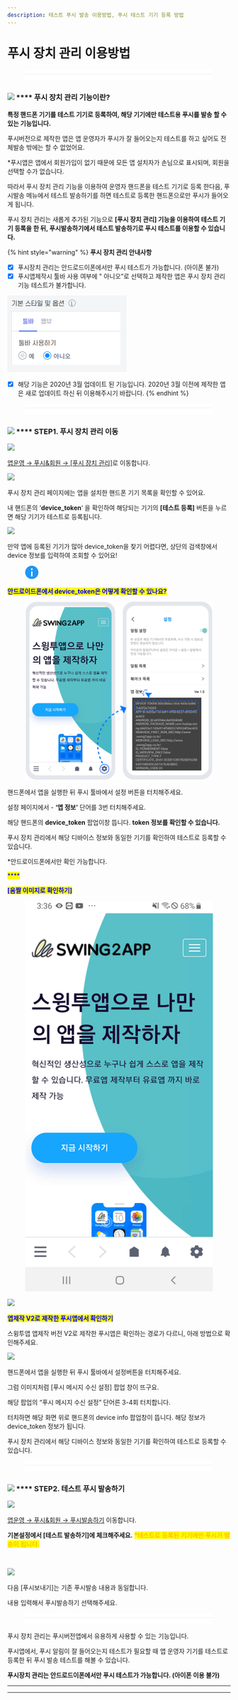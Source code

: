```yaml
---
description: 테스트 푸시 발송 이용방법, 푸시 테스트 기기 등록 방법
---
```


# 푸시 장치 관리 이용방법

<figure><img src="../../../.gitbook/assets/구분선 (2).PNG" alt=""><figcaption></figcaption></figure>

### ![](https://wp.swing2app.co.kr/wp-content/uploads/2018/09/%EB%8B%A8%EB%9D%BD1-1.png) **** 푸시 장치 관리 기능이란?



**특정 핸드폰 기기를 테스트 기기로 등록하여, 해당 기기에만 테스트용 푸시를 발송 할 수 있는 기능입니다.**

푸시버전으로 제작한 앱은 앱 운영자가 푸시가 잘 들어오는지 테스트를 하고 싶어도 전체발송 밖에는 할 수 없었어요.

\*푸시앱은 앱에서 회원가입이 없기 때문에 모든 앱 설치자가 손님으로 표시되며, 회원을 선택할 수가 없습니다.

따라서 푸시 장치 관리 기능을 이용하여 운영자 핸드폰을 테스트 기기로 등록 한다음, 푸시발송 메뉴에서 테스트 발송하기를 하면 테스트로 등록한 핸드폰으로만 푸시가 들어오게 됩니다.

푸시 장치 관리는 새롭게 추가된 기능으로 **\[푸시 장치 관리] 기능을 이용하여 테스트 기기 등록을 한 뒤, 푸시발송하기에서 테스트 발송하기로 푸시 테스트를 이용할 수 있습니다.**

{% hint style="warning" %}
&#x20;  **푸시 장치 관리 안내사항**

* [x] 푸시장치 관리는 안드로드이폰에서만 푸시 테스트가 가능합니다. (아이폰 불가)
* [x] 푸시앱제작시 툴바 사용 여부에 " 아니오”로 선택하고 제작한 앱은 푸시 장치 관리 기능 테스트가 불가합니다.

<img src="../../../.gitbook/assets/툴바미사용.png" alt="" data-size="original">

* [x] 해당 기능은 2020년 3월 업데이트 된 기능입니다. 2020년 3월 이전에 제작한 앱은 새로 업데이트 하신 뒤 이용해주시기 바랍니다.
{% endhint %}

<figure><img src="../../../.gitbook/assets/구분선 (2).PNG" alt=""><figcaption></figcaption></figure>

### ![](https://wp.swing2app.co.kr/wp-content/uploads/2018/09/%EB%8B%A8%EB%9D%BD1-1.png) **** STEP1. 푸시 장치 관리 이동

![](https://wp.swing2app.co.kr/wp-content/uploads/2020/03/%ED%91%B8%EC%8B%9C%EC%9E%A5%EC%B9%98%EA%B4%80%EB%A6%AC2.png)

[앱운영 → 푸시&회원 → \[푸시 장치 관리\]](http://www.swing2app.co.kr/view/push\_device\_management)로 이동합니다.



![](https://wp.swing2app.co.kr/wp-content/uploads/2020/03/%ED%91%B8%EC%8B%9C%EC%9E%A5%EC%B9%98%EA%B4%80%EB%A6%AC3.png)

푸시 장치 관리 페이지에는 앱을 설치한 핸드폰 기기 목록을 확인할 수 있어요.

내 핸드폰의 ‘**device\_token**‘ 을 확인하여 해당되는 기기의 **\[테스트 등록]** 버튼을 누르면 해당 기기가 테스트로 등록됩니다.



![](https://wp.swing2app.co.kr/wp-content/uploads/2020/03/%ED%91%B8%EC%8B%9C-%EB%94%94%EB%B0%94%EC%9D%B4%EC%8A%A4%ED%86%A0%ED%81%B0.png)

만약 앱에 등록된 기기가 많아 device\_token을 찾기 어렵다면, 상단의 검색창에서 device 정보를 입력하여 조회할 수 있어요!



<figure><img src="../../../.gitbook/assets/info (1).png" alt=""><figcaption></figcaption></figure>

<mark style="color:blue;">**안드로이드폰에서 device\_token은 어떻게 확인할 수 있나요?**</mark>

<figure><img src="../../../.gitbook/assets/푸시앱-토큰.png" alt=""><figcaption></figcaption></figure>

핸드폰에서 앱을 실행한 뒤 푸시 툴바에서 설정 버튼을 터치해주세요.

설정 페이지에서 - **‘앱 정보’** 단어를 3번 터치해주세요.

해당 핸드폰의  **device\_token** 팝업이창 뜹니다. **token 정보를 확인할 수 있습니다.**&#x20;

푸시 장치 관리에서 해당 디바이스 정보와 동일한 기기를 확인하여 테스트로 등록할 수 있습니다.

\*안드로이드폰에서만 확인 가능합니다.&#x20;



<mark style="color:blue;">****</mark>

<mark style="color:blue;">**\[움짤 이미지로 확인하기]**</mark>

<figure><img src="../../../.gitbook/assets/녹화_2023_01_13_15_36_23_106.gif" alt=""><figcaption></figcaption></figure>



&#x20;

![](https://wp.swing2app.co.kr/wp-content/uploads/2022/07/info-2.png)

<mark style="color:blue;">**앱제작 V2로 제작한 푸시앱에서 확인하기**</mark>

스윙투앱 앱제작 버전 V2로 제작한 푸시앱은 확인하는 경로가 다르니, 아래 방법으로 확인해주세요.

![](https://wp.swing2app.co.kr/wp-content/uploads/2020/03/%EC%9D%B4%EB%AF%B8%EC%A7%80-3.png)

핸드폰에서 앱을 실행한 뒤 푸시 툴바에서 설정버튼을 터치해주세요.

그럼 이미지처럼 \[푸시 메시지 수신 설정] 팝업 창이 뜨구요.

해당 팝업의 “푸시 메시지 수신 설정” 단어른 3-4회 터치합니다.

터치하면 해당 화면 위로 핸드폰의 device info 팝업창이 뜹니다. 해당 정보가 device\_token 정보가 됩니다.

푸시 장치 관리에서 해당 디바이스 정보와 동일한 기기를 확인하여 테스트로 등록할 수 있습니다.



<figure><img src="../../../.gitbook/assets/구분선 (2).PNG" alt=""><figcaption></figcaption></figure>

### ![](https://wp.swing2app.co.kr/wp-content/uploads/2018/09/%EB%8B%A8%EB%9D%BD1-1.png) **** STEP2. 테스트 푸시 발송하기

![](https://wp.swing2app.co.kr/wp-content/uploads/2020/03/%ED%91%B8%EC%8B%9C%EC%9E%A5%EC%B9%98%EA%B4%80%EB%A6%AC4.png)

[앱운영 → 푸시&회원 → 푸시발송하기](http://www.swing2app.co.kr/view/push) 이동합니다.

**기본설정에서 \[테스트 발송하기]에 체크해주세요.** <mark style="color:orange;">\*테스트로 등록된 기기에만 푸시가 발송이 됩니다.</mark>

​

![](https://wp.swing2app.co.kr/wp-content/uploads/2020/03/%ED%91%B8%EC%8B%9C%EC%9E%A5%EC%B9%98%EA%B4%80%EB%A6%AC7.png)

다음 \[푸시보내기]는 기존 푸시발송 내용과 동일합니다.&#x20;

내용 입력해서 푸시발송하기 선택해주세요.

<figure><img src="../../../.gitbook/assets/구분선 (2).PNG" alt=""><figcaption></figcaption></figure>

​푸시 장치 관리는 푸시버전앱에서 유용하게 사용할 수 있는 기능입니다.

푸시앱에서, 푸시 알림이 잘 들어오는지 테스트가 필요할 때 앱 운영자 기기를 테스트로 등록한 뒤 푸시 발송 테스트를 해볼 수 있습니다.&#x20;

**푸시장치 관리는 안드로드이폰에서만 푸시 테스트가 가능합니다. (아이폰 이용 불가)**

****

****
